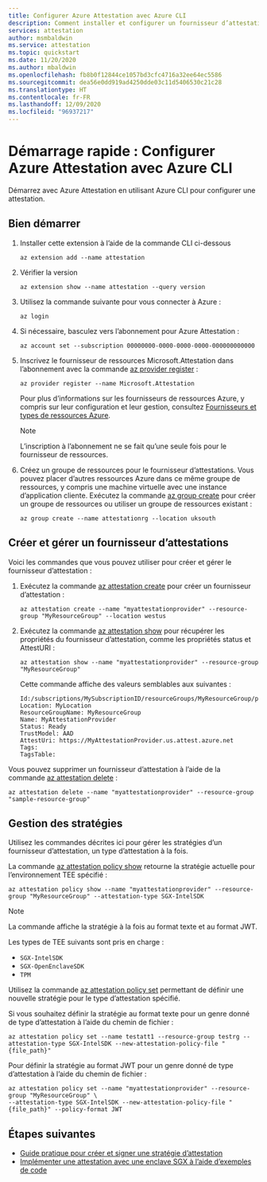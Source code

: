 ```yaml
---
title: Configurer Azure Attestation avec Azure CLI
description: Comment installer et configurer un fournisseur d’attestation avec Azure CLI
services: attestation
author: msmbaldwin
ms.service: attestation
ms.topic: quickstart
ms.date: 11/20/2020
ms.author: mbaldwin
ms.openlocfilehash: fb8b0f12844ce1057bd3cfc4716a32ee64ec5586
ms.sourcegitcommit: dea56e0dd919ad4250dde03c11d5406530c21c28
ms.translationtype: HT
ms.contentlocale: fr-FR
ms.lasthandoff: 12/09/2020
ms.locfileid: "96937217"
---
```

# <a name="quickstart-set-up-azure-attestation-with-azure-cli"></a>Démarrage rapide : Configurer Azure Attestation avec Azure CLI

Démarrez avec Azure Attestation en utilisant Azure CLI pour configurer une attestation.

## <a name="get-started"></a>Bien démarrer

1. Installer cette extension à l’aide de la commande CLI ci-dessous

   ```azurecli
   az extension add --name attestation
   ```
   
1. Vérifier la version

   ```azurecli
   az extension show --name attestation --query version
   ```

1. Utilisez la commande suivante pour vous connecter à Azure :

   ```azurecli
   az login
   ```

1. Si nécessaire, basculez vers l’abonnement pour Azure Attestation :

   ```azurecli
   az account set --subscription 00000000-0000-0000-0000-000000000000
   ```

1. Inscrivez le fournisseur de ressources Microsoft.Attestation dans l’abonnement avec la commande [az provider register](/cli/azure/provider#az_provider_register) :

   ```azurecli
   az provider register --name Microsoft.Attestation
   ```

   Pour plus d’informations sur les fournisseurs de ressources Azure, y compris sur leur configuration et leur gestion, consultez [Fournisseurs et types de ressources Azure](../azure-resource-manager/management/resource-providers-and-types.md).

   > [!NOTE]
   > L’inscription à l’abonnement ne se fait qu’une seule fois pour le fournisseur de ressources.

1. Créez un groupe de ressources pour le fournisseur d’attestations. Vous pouvez placer d’autres ressources Azure dans ce même groupe de ressources, y compris une machine virtuelle avec une instance d’application cliente. Exécutez la commande [az group create](/cli/azure/group#az_group_create) pour créer un groupe de ressources ou utiliser un groupe de ressources existant :

   ```azurecli
   az group create --name attestationrg --location uksouth
   ```

## <a name="create-and-manage-an-attestation-provider"></a>Créer et gérer un fournisseur d’attestations

Voici les commandes que vous pouvez utiliser pour créer et gérer le fournisseur d’attestation :

1. Exécutez la commande [az attestation create](/cli/azure/ext/attestation/attestation?view=azure-cli-latest#ext_attestation_az_attestation_create) pour créer un fournisseur d’attestation :

   ```azurecli
   az attestation create --name "myattestationprovider" --resource-group "MyResourceGroup" --location westus
   ```
   
1. Exécutez la commande [az attestation show](/cli/azure/ext/attestation/attestation?view=azure-cli-latest#ext_attestation_az_attestation_show) pour récupérer les propriétés du fournisseur d’attestation, comme les propriétés status et AttestURI :

   ```azurecli
   az attestation show --name "myattestationprovider" --resource-group "MyResourceGroup"
   ```

   Cette commande affiche des valeurs semblables aux suivantes :

   ```output
   Id:/subscriptions/MySubscriptionID/resourceGroups/MyResourceGroup/providers/Microsoft.Attestation/attestationProviders/MyAttestationProvider
   Location: MyLocation
   ResourceGroupName: MyResourceGroup
   Name: MyAttestationProvider
   Status: Ready
   TrustModel: AAD
   AttestUri: https://MyAttestationProvider.us.attest.azure.net
   Tags:
   TagsTable:
   ```

Vous pouvez supprimer un fournisseur d’attestation à l’aide de la commande [az attestation delete](/cli/azure/ext/attestation/attestation?view=azure-cli-latest#ext_attestation_az_attestation_delete) :

```azurecli
az attestation delete --name "myattestationprovider" --resource-group "sample-resource-group"
```

## <a name="policy-management"></a>Gestion des stratégies

Utilisez les commandes décrites ici pour gérer les stratégies d’un fournisseur d’attestation, un type d’attestation à la fois.

La commande [az attestation policy show](/cli/azure/ext/attestation/attestation/policy?view=azure-cli-latest#ext_attestation_az_attestation_policy_show) retourne la stratégie actuelle pour l’environnement TEE spécifié :

```azurecli
az attestation policy show --name "myattestationprovider" --resource-group "MyResourceGroup" --attestation-type SGX-IntelSDK
```

> [!NOTE]
> La commande affiche la stratégie à la fois au format texte et au format JWT.

Les types de TEE suivants sont pris en charge :

- `SGX-IntelSDK`
- `SGX-OpenEnclaveSDK`
- `TPM`

Utilisez la commande [az attestation policy set](/cli/azure/ext/attestation/attestation/policy?view=azure-cli-latest#ext_attestation_az_attestation_policy_set) permettant de définir une nouvelle stratégie pour le type d’attestation spécifié.

Si vous souhaitez définir la stratégie au format texte pour un genre donné de type d’attestation à l’aide du chemin de fichier :

```azurecli
az attestation policy set --name testatt1 --resource-group testrg --attestation-type SGX-IntelSDK --new-attestation-policy-file "{file_path}"
```

Pour définir la stratégie au format JWT pour un genre donné de type d’attestation à l’aide du chemin de fichier :

```azurecli
az attestation policy set --name "myattestationprovider" --resource-group "MyResourceGroup" \
--attestation-type SGX-IntelSDK --new-attestation-policy-file "{file_path}" --policy-format JWT
```

## <a name="next-steps"></a>Étapes suivantes

- [Guide pratique pour créer et signer une stratégie d’attestation](author-sign-policy.md)
- [Implémenter une attestation avec une enclave SGX à l’aide d’exemples de code](/samples/browse/?expanded=azure&terms=attestation)
